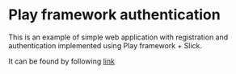 # Play framework authentication
This is an example of simple web application with registration and authentication implemented using Play framework + Slick.

It can be found by following [link](http://ec2-54-93-49-53.eu-central-1.compute.amazonaws.com:8080)